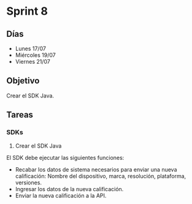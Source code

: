 # Sprint 8

## Días

- Lunes 17/07
- Miércoles 19/07
- Viernes 21/07

## Objetivo

Crear el SDK Java.

## Tareas

### SDKs

1. Crear el SDK Java

El SDK debe ejecutar las siguientes funciones:

- Recabar los datos de sistema necesarios para enviar una nueva calificación: Nombre del dispositivo, marca, resolución, plataforma, versiones.
- Ingresar los datos de la nueva calificación.
- Enviar la nueva calificación a la API.